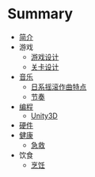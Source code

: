 # Summary

* [简介](README.md)
* 游戏
    * [游戏设计](game/game-design.md)
    * [关卡设计](game/level-design.md)
* [音乐](music/README.md)
    * [日系摇滚作曲特点](music/j-rock.md)
    * [节奏](music/rhythm.md)
* [编程](programming/README.md)
    * [Unity3D](programming/unity3d.md)
* [硬件](hardware/README.md)
* [健康](health/README.md)
    * [急救](health/first-aid.md)
* 饮食
    * [烹饪](food/cooking.md)